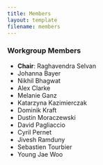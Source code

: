 ```yaml
---
title: Members
layout: template
filename: members
--- 
```


### Workgroup Members

* **Chair**: Raghavendra Selvan
* Johanna Bayer
* Nikhil Bhagwat 
* Alex Clarke
* Melanie Ganz 
* Katarzyna Kazimierczak
* Dominik Kraft 
* Dustin Moraczewski
* David Pagliaccio
* Cyril Pernet 
* Jivesh Ramduny 
* Sebastien Tourbier
* Young Jae Woo
